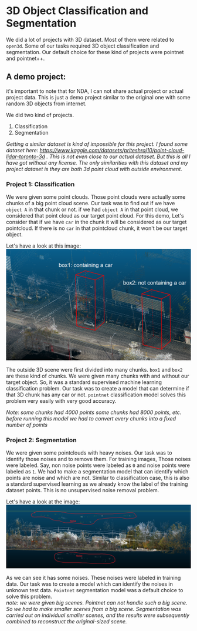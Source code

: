 # 3D Object Classification and Segmentation
We did a lot of projects with 3D dataset. Most of them were related to `open3d`. Some of our tasks required 3D object classification and segmentation. Our default choice for these kind of projects were pointnet and pointnet++. 

## A demo project:
it's important to note that for NDA, I can not share actual project or actual project data. This is just a demo project similar to the original one with some random 3D objects from internet.

We did two kind of projects. 
1. Classification
2. Segmentation

*Getting a similar dataset is kind of impossible for this project. I found some dataset here: https://www.kaggle.com/datasets/priteshraj10/point-cloud-lidar-toronto-3d . This is not even close to our actual dataset. But this is all I have got without any license. The only similarities with this dataset and my project dataset is they are both 3d point cloud with outside environment.*

### Project 1: Classification
We were given some point clouds. Those point clouds were actually some chunks of a big point cloud scene. Our task was to find out if we have `object A` in that chunk or not. if we had `object A` in that point cloud, we considered that point cloud as our target point cloud. For this demo, Let's consider that if we have `car` in the chunk it will be considered as our target pointcloud. If there is no `car` in that pointcloud chunk, it won't be our target object.

Let's have a look at this image:
![classification](../Helping_Images/3D/classification.png)

The outside 3D scene were first divided into many chunks. `box1` and `box2` are these kind of chunks. We were given many chunks with and without our target object. So, it was a standard supervised machine learning classification problem. Our task was to create a model that can determine if that 3D chunk has any car or not. `pointnet` classification model solves this problem very easily with very good accuracy.

*Note: some chunks had 4000 points some chunks had 8000 points, etc. before running this model we had to convert every chunks into a fixed number of points*

### Project 2: Segmentation
 We were given some pointclouds with heavy noises. Our task was to identify those noises and to remove them. For training images, Those noises were labeled. Say, non noise points were labeled as `0` and noise points were labeled as `1`. We had to make a segmentation model that can identify which points are noise and which are not. Similar to  classification case, this is also a standard supervised learning as we already know the label of the training dataset points. This is no unsupervised noise removal problem.

 Let's have a look at the image:
 ![segmentaion](../Helping_Images/3D/segmentation.png)
 
 As we can see it has some noises. These noises were labeled in training data. Our task was to create a model which can identify the noises in unknown test data. `Pointnet` segmentation model was a default choice to solve this problem. <br>
 *note: we were given big scenes. Pointnet can not handle such a big scene. So we had to make smaller scenes from a big scene. Segmentation was carried out on individual smaller scenes, and the results were subsequently combined to reconstruct the original-sized scene.*